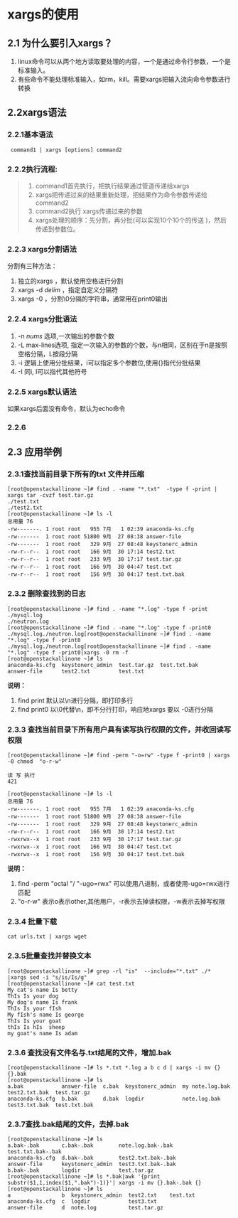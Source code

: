 # xargs的使用
## 2.1 为什么要引入xargs？
1. linux命令可以从两个地方读取要处理的内容，一个是通过命令行参数，一个是标准输入。
2. 有些命令不能处理标准输入，如rm，kill。需要xargs把输入流向命令参数进行转换
## 2.2xargs语法
### 2.2.1基本语法
```shell
 command1 | xargs [options] command2
```
### 2.2.2执行流程: 
> 1. command1首先执行，把执行结果通过管道传递给xargs
> 2. xargs把传递过来的结果重新处理，把结果作为命令参数传递给command2
> 3. command2执行 xargs传递过来的参数
> 4. xargs处理的顺序：先分割，再分批(可以实现10个10个的传送 )，然后传递到参数位。
### 2.2.3 xargs分割语法
分割有三种方法：
1. 独立的xargs ，默认使用空格进行分割
2. xargs -d *delim* ，指定自定义分隔符
3. xargs  -0 ，分割\0分隔的字符串，通常用在print0输出
### 2.2.4 xargs分批语法
1. -n *nums* 选项,一次输出的参数个数
2. -L max-lines选项, 指定一次输入的参数的个数，与n相同，区别在于n是按照空格分隔，L按段分隔
3. -i 逻辑上使用分批结果，i可以指定多个参数位,使用{}指代分批结果
4.  -I 同i, I可以指代其他符号
### 2.2.5 xargs默认语法
如果xargs后面没有命令，默认为echo命令
### 2.2.6
## 2.3 应用举例
### 2.3.1查找当前目录下所有的txt 文件并压缩
```shell
[root@openstackallinone ~]# find . -name "*.txt"  -type f -print | xargs tar -cvzf test.tar.gz
./test.txt
./test2.txt
[root@openstackallinone ~]# ls -l
总用量 76
-rw-------. 1 root root   955 7月   1 02:39 anaconda-ks.cfg
-rw-------  1 root root 51800 9月  27 08:38 answer-file
-rw-------  1 root root   329 9月  27 08:48 keystonerc_admin
-rw-r--r--  1 root root   166 9月  30 17:14 test2.txt
-rw-r--r--  1 root root   233 9月  30 17:17 test.tar.gz
-rw-r--r--  1 root root   166 9月  30 04:47 test.txt
-rw-r--r--  1 root root   156 9月  30 04:17 test.txt.bak
```
### 2.3.2  删除查找到的日志
```shell
[root@openstackallinone ~]# find . -name "*.log" -type f -print
./mysql.log
./neutron.log
[root@openstackallinone ~]# find . -name "*.log" -type f -print0
./mysql.log./neutron.log[root@openstackallinone ~]# find . -name "*.log" -type f -print0
./mysql.log./neutron.log[root@openstackallinone ~]# find . -name "*.log" -type f -print0|xargs -0 rm -f
[root@openstackallinone ~]# ls
anaconda-ks.cfg  keystonerc_admin  test.tar.gz  test.txt.bak
answer-file      test2.txt         test.txt
```
**说明：**
1. find print 默认以\n进行分隔，即打印多行
2. find print0 以\0代替\n，即不分行打印，响应地xargs 要以 -0进行分隔
###  2.3.3 查找当前目录下所有用户具有读写执行权限的文件，并收回读写权限
```shell
[root@openstackallinone ~]# find -perm "-o=rw" -type f -print0 | xargs -0 chmod  "o-r-w"

读 写 执行
421

[root@openstackallinone ~]# ls -l
总用量 76
-rw-------. 1 root root   955 7月   1 02:39 anaconda-ks.cfg
-rw-------  1 root root 51800 9月  27 08:38 answer-file
-rw-------  1 root root   329 9月  27 08:48 keystonerc_admin
-rw-r--r--  1 root root   166 9月  30 17:14 test2.txt
-rwxrwx--x  1 root root   233 9月  30 17:17 test.tar.gz
-rwxrwx--x  1 root root   166 9月  30 04:47 test.txt
-rwxrwx--x  1 root root   156 9月  30 04:17 test.txt.bak
```
**说明：**
1.  find -perm "octal "/ "-ugo=rwx" 可以使用八进制，或者使用-ugo=rwx进行匹配
2. "o-r-w" 表示o表示other,其他用户，-r表示去掉读权限，-w表示去掉写权限
### 2.3.4 批量下载
```shell
cat urls.txt | xargs wget
```
### 2.3.5批量查找并替换文本
```shell
[root@openstackallinone ~]# grep -rl "is"  --include="*.txt" ./* |xargs sed -i "s/is/Is/g"
[root@openstackallinone ~]# cat test.txt
My cat's name Is betty
ThIs Is your dog
My dog's name Is frank
ThIs Is your fIsh
My fIsh's name Is george
ThIs Is your goat
thIs Is hIs  sheep
my goat's name Is adam
```
### 2.3.6 查找没有文件名与.txt结尾的文件，增加.bak
```shell
[root@openstackallinone ~]# ls *.txt *.log a b c d | xargs -i mv {} {}.bak
[root@openstackallinone ~]# ls
a.bak            answer-file  c.bak  keystonerc_admin  my note.log.bak  test2.txt.bak  test.tar.gz
anaconda-ks.cfg  b.bak        d.bak  logdir            note.log.bak     test3.txt.bak  test.txt.bak
```
### 2.3.7查找.bak结尾的文件，去掉.bak
```shell
[root@openstackallinone ~]# ls
a.bak-.bak       c.bak-.bak        note.log.bak-.bak   test.txt.bak-.bak
anaconda-ks.cfg  d.bak-.bak        test2.txt.bak-.bak
answer-file      keystonerc_admin  test3.txt.bak-.bak
b.bak-.bak       logdir            test.tar.gz
[root@openstackallinone ~]# ls *.bak|awk '{print substr($1,1,index($1,".bak")-1)}'| xargs -i mv {}.bak-.bak {}
[root@openstackallinone ~]# ls 
a                b  keystonerc_admin  test2.txt    test.txt
anaconda-ks.cfg  c  logdir            test3.txt
answer-file      d  note.log          test.tar.gz
```

